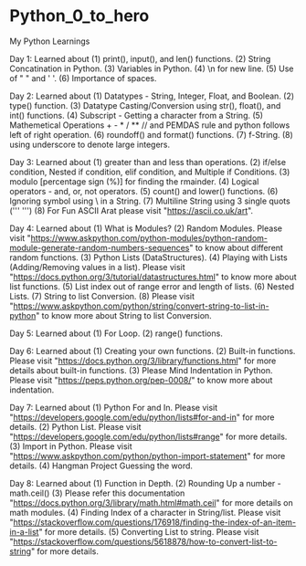 # Python_0_to_hero
My Python Learnings

Day 1: Learned about 
    (1) print(), input(), and len() functions.
    (2) String Concatination in Python.
    (3) Variables in Python.
    (4) \n for new line.
    (5) Use of " " and ' '.
    (6) Importance of spaces. 

Day 2: Learned about
    (1) Datatypes - String, Integer, Float, and Boolean.
    (2) type() function.
    (3) Datatype Casting/Conversion using str(), float(), and int() functions.
    (4) Subscript - Getting a character from a String.
    (5) Mathemetical Operations + - * / ** // and PEMDAS rule and python follows left of right operation.
    (6) roundoff() and format() functions.
    (7) f-String.
    (8) using underscore to denote large integers.

Day 3: Learned about
    (1) greater than and less than operations.
    (2) if/else condition, Nested if condition, elif condition, and Multiple if Conditions.
    (3) modulo [percentage sign (%)] for finding the rmainder.
    (4) Logical operators - and, or, not operators.
    (5) count() and lower() functions.
    (6) Ignoring symbol using \ in a String.
    (7) Multiline String using 3 single quots ('''  ''')
    (8) For Fun ASCII Arat please visit "https://ascii.co.uk/art".

Day 4: Learned about
    (1) What is Modules?
    (2) Random Modules. Please visit "https://www.askpython.com/python-modules/python-random-module-generate-random-numbers-sequences" to know about different random functions. 
    (3) Python Lists (DataStructures).
    (4) Playing with Lists (Adding/Removing values in a list). Please visit "https://docs.python.org/3/tutorial/datastructures.html" to know more about list functions.
    (5) List index out of range error and length of lists.
    (6) Nested Lists.
    (7) String to list Conversion. 
    (8) Please visit "https://www.askpython.com/python/string/convert-string-to-list-in-python" to know more about String to list Conversion.

Day 5: Learned about
    (1) For Loop.
    (2) range() functions.

Day 6: Learned about
    (1) Creating your own functions.
    (2) Built-in functions. Please visit "https://docs.python.org/3/library/functions.html" for more details about built-in functions.
    (3) Please Mind Indentation in Python. Please visit "https://peps.python.org/pep-0008/" to know more about indentation.

Day 7: Learned about
    (1) Python For and In. Please visit "https://developers.google.com/edu/python/lists#for-and-in" for more details.
    (2) Python List. Please visit "https://developers.google.com/edu/python/lists#range" for more details.
    (3) Import in Python. Please visit "https://www.askpython.com/python/python-import-statement" for more details. 
    (4) Hangman Project Guessing the word.

Day 8: Learned about
    (1) Function in Depth.
    (2) Rounding Up a number - math.ceil()
    (3) Please refer this documentation "https://docs.python.org/3/library/math.html#math.ceil" for more details on math modules.
    (4) Finding Index of a character in String/list. Please visit "https://stackoverflow.com/questions/176918/finding-the-index-of-an-item-in-a-list" for more details.
    (5) Converting List to string. Please visit "https://stackoverflow.com/questions/5618878/how-to-convert-list-to-string" for more details.